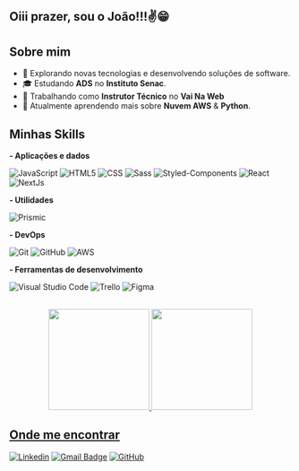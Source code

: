 ## Oiii prazer, sou o João!!!✌️😁

## Sobre mim

- 🤔 Explorando novas tecnologias e desenvolvendo soluções de software.
- 🎓 Estudando **ADS** no **Instituto Senac**.
- 💼 Trabalhando como **Instrutor Técnico** no **Vai Na Web**
- 🌱 Atualmente aprendendo mais sobre **Nuvem AWS** & **Python**.

## Minhas Skills

**- Aplicações e dados**

![JavaScript](https://img.shields.io/badge/-JavaScript-333333?style=flat&logo=javascript)
![HTML5](https://img.shields.io/badge/-HTML5-333333?style=flat&logo=HTML5)
![CSS](https://img.shields.io/badge/-CSS-333333?style=flat&logo=CSS3&logoColor=1572B6)
![Sass](https://img.shields.io/badge/-Sass-333333?style=flat&logo=sass)
![Styled-Components](https://img.shields.io/badge/-Styled--Components-333333?style=flat&logo=styled-components)
![React](https://img.shields.io/badge/-React-333333?style=flat&logo=react)
![NextJs](https://img.shields.io/badge/-Next.js-333333?style=flat&logo=next.js)

**- Utilidades**

![Prismic](https://img.shields.io/badge/-Prismic-333333?style=flat&logo=prismic)

**- DevOps**

![Git](https://img.shields.io/badge/-Git-333333?style=flat&logo=git)
![GitHub](https://img.shields.io/badge/-GitHub-333333?style=flat&logo=github)
![AWS](https://img.shields.io/badge/-AWS-333333?style=flat&logo=amazonaws)

**- Ferramentas de desenvolvimento**

![Visual Studio Code](https://img.shields.io/badge/-Visual%20Studio%20Code-333333?style=flat&logo=visual-studio-code&logoColor=007ACC)
![Trello](https://img.shields.io/badge/-Trello-333333?style=flat&logo=trello&logoColor=007ACC)
![Figma](https://img.shields.io/badge/-Figma-333333?style=flat&logo=figma&logoColor=007ACC)

<br/>

<div align="center">
  <a href="https://github.com/silvajpedro">
  <img height="180em" src="https://github-readme-stats.vercel.app/api?username=silvajpedro&show_icons=true&theme=dracula&include_all_commits=true&count_private=true"/>
  <img height="180em" src="https://github-readme-stats.vercel.app/api/top-langs/?username=silvajpedro&layout=compact&langs_count=10&theme=dracula"/>
</div>

## Onde me encontrar

[![Linkedin](https://img.shields.io/badge/-João_Pedro_Belo-blue?style=flat-square&logo=Linkedin&logoColor=white&link=https://www.linkedin.com/in/joão-pedro-belo/)](https://www.linkedin.com/in/joão-pedro-belo/)
[![Gmail Badge](https://img.shields.io/badge/-belojpedro.31@gmail.com-006bed?style=flat-square&logo=Gmail&logoColor=white&link=mailto:SEU-EMAIL)](mailto:belojpedro.31@gmail.com)
[![GitHub](https://img.shields.io/github/followers/silvajpedro?label=follow&style=social)](https://github.com/silvajpedro)
  
  

